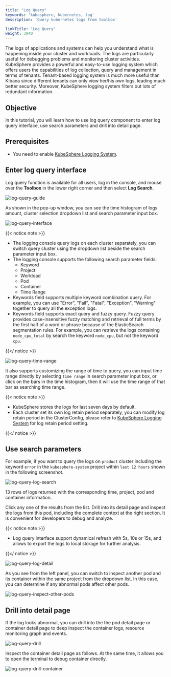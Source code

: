 ```yaml
---
title: "Log Query"
keywords: 'kubesphere, kubernetes, log'
description: 'Query kubernetes logs from toolbox'

linkTitle: "Log Query"
weight: 3040
---
```


The logs of applications and systems can help you understand what is happening inside your cluster and workloads. The logs are particularly useful for debugging problems and monitoring cluster activities. KubeSphere provides a powerful and easy-to-use logging system which offers users the capabilities of log collection, query and management in terms of tenants. Tenant-based logging system is much more useful than Kibana since different tenants can only view her/his own logs, leading much better security. Moreover, KubeSphere logging system filters out lots of redundant information.

## Objective

In this tutorial, you will learn how to use log query component to enter log query interface, use search parameters and drill into detail page.

## Prerequisites

- You need to enable [KubeSphere Logging System](../../pluggable-components/logging/).

## Enter log query interface

Log query function is available for all users, log in the console, and mouse over the **Toolbox** in the lower right corner and then select **Log Search**.

![log-query-guide](/images/docs/log-query/log-query-guide.png)

As shown in the pop-up window, you can see the time histogram of logs amount, cluster selection dropdown list and search parameter input box.

![log-query-interface](/images/docs/log-query/log-query-interface.png)

{{< notice note >}}
- The logging console query logs on each cluster separately, you can switch query cluster using the dropdown list beside the search parameter input box.
- The logging console supports the following search parameter fields:
    - Keyword
    - Project
    - Workload
    - Pod
    - Container
    - Time Range
- Keywords field supports multiple keyword combination query. For example, you can use "Error", "Fail", "Fatal", "Exception", "Warning" together to query all the exception logs.
- Keywords field supports exact query and fuzzy query. Fuzzy query provides case-insensitive fuzzy matching and retrieval of full terms by the first half of a word or phrase because of the ElasticSearch segmentation rules. For example, you can retrieve the logs containing `node_cpu_total` by search the keyword `node_cpu`, but not the keyword `cpu`.

{{</ notice >}}

![log-query-time-range](/images/docs/log-query/log-query-time-range.png)

It also supports customizing the range of time to query, you can input time range directly by selecting `time range` in search parameter input box, or click on the bars in the time histogram, then it will use the time range of that bar as searching time range.

{{< notice note >}}
- KubeSphere stores the logs for last seven days by default.
- Each cluster set its own log retain period separately, you can modify log retain period in the ClusterConfig, please refer to [KubeSphere Logging System](../../pluggable-components/logging/) for log retain period setting.

{{</ notice >}}

## Use search parameters

For example, if you want to query the logs on `product` cluster including the keyword `error` in the `kubesphere-system` project within `last 12 hours` shown in the following screenshot.

![log-query-log-search](/images/docs/log-query/log-query-log-search.png)

13 rows of logs returned with the corresponding time, project, pod and container information.

Click any one of the results from the list. Drill into its detail page and inspect the logs from this pod, including the complete context at the right section. It is convenient for developers to debug and analyze.

{{< notice note >}}
- Log query interface support dynamical refresh with 5s, 10s or 15s, and allows to export the logs to local storage for further analysis.

{{</ notice >}}

![log-query-log-detail](/images/docs/log-query/log-query-log-detail.png)

As you see from the left panel, you can switch to inspect another pod and its container within the same project from the dropdown list. In this case, you can determine if any abnormal pods affect other pods.

![log-query-inspect-other-pods](/images/docs/log-query/log-query-inspect-other-pods.png)


## Drill into detail page

If the log looks abnormal, you can drill into the the pod detail page or container detail page to deep inspect the container logs, resource monitoring graph and events.

![log-query-drill](/images/docs/log-query/log-query-drill.png)

Inspect the container detail page as follows. At the same time, it allows you to open the terminal to debug container directly.

![log-query-drill-container](/images/docs/log-query/log-query-drill-container.png)